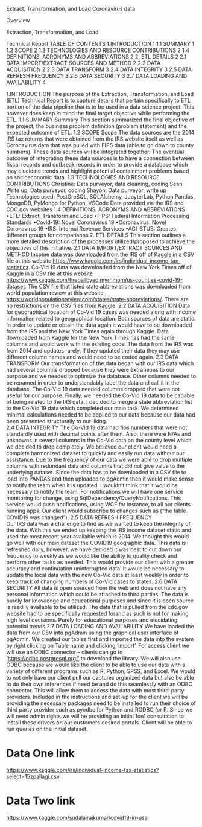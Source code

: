 Extract, Transformation, and Load Coronavirus data

Overview

Extraction,
Transformation, and Load

Technical Report
TABLE OF CONTENTS
1.INTRODUCTION	1
1.1 SUMMARY	1
1.2 SCOPE	2
1.3 TECHNOLOGIES AND RESOURCE CONTRIBUTIONS	2
1.4 DEFINITIONS, ACRONYMS AND ABBREVIATIONS	2
2. ETL DETAILS	2
2.1 DATA IMPORT/EXTRACT SOURCES AND METHOD	2
2.2 DATA ACQUISITION	2
2.3 DATA TRANSFORM	3
2.4 DATA INTEGRITY	3
2.5 DATA REFRESH FREQUENCY	3
2.6 DATA SECURITY	3
2.7 DATA LOADING AND AVAILABILITY	4

1.INTRODUCTION 
The purpose of the Extraction, Transformation, and Load (ETL) Technical Report is to capture details that pertain specifically to ETL portion of the data pipeline that is to be used in a data science project.  This however does keep in mind the final target objective while performing the ETL.
1.1 SUMMARY 
Summary This section summarized the final objective of the project, the business problem definition (problem statement) and the expected outcome of ETL. 
1.2 SCOPE 
Scope The data sources are the 2014 IRS tax returns that were obtained from the IRS website itself as well as Coronavirus data that was pulled with FIPS data (able to go down to county numbers). These data sources will be integrated together. The eventual outcome of integrating these data sources is to have a connection between fiscal records and outbreak records in order to provide a database which may elucidate trends and highlight potential containment problems based on socioeconomic data. 
1.3 TECHNOLOGIES AND RESOURCE CONTRIBUTIONS 
Christine: Data purveyor, data cleaning, coding
Sean: Write up, Data purveyor, coding
Shayon: Data purveyor, write up
Technologies used: PostGreSQL, SQLAlchemy, JupyterLab, Python Pandas, MongoDB,
PyMongo for Python, VSCode
Data provided via the IRS and CDC.gov websites
1.4 DEFINITIONS, ACRONYMS AND ABBREVIATIONS 
•ETL: Extract, Transform and Load 
•FIPS: Federal Information Processing Standards
•Covid-19: Novel Coronavirus 19
•Coronavirus: Novel Coronavirus 19
•IRS: Internal Revenue Services
•AGI_STUB: Creates different groups for comparisons
2. ETL DETAILS 
This section outlines a more detailed description of the processes utilized/proposed to achieve the objectives of this initiative. 
2.1 DATA IMPORT/EXTRACT SOURCES AND METHOD 
Income data was downloaded from the IRS off of Kaggle in a CSV file at this website https://www.kaggle.com/irs/individual-income-tax-statistics. Co-Vid 19 data was downloaded from the New York Times off of Kaggle in a CSV file at this website https://www.kaggle.com/fireballbyedimyrnmom/us-counties-covid-19-dataset. The CSV file that listed state abbreviations was downloaded from world population review at this website https://worldpopulationreview.com/states/state-abbreviations/. There are no restrictions on the CSV files from Kaggle.
2.2 DATA ACQUISITION 
Data for geographical location of Co-Vid 19 cases was needed along with income information related to geographical location. Both sources of data are static. In order to update or obtain the data again it would have to be downloaded from the IRS and the New York Times again through Kaggle. Data downloaded from Kaggle for the New York Times has had the same columns and would work with the existing code. The data from the IRS was from 2014 and updates rarely. If they updated their data they may use different column names and would need to be coded again. 
2.3 DATA TRANSFORM 
Our transformation of the data began with our IRS data which had several columns dropped because they were extraneous to our purpose and we needed to optimize the database. Other columns needed to be renamed in order to understandably label the data and call it in the database. The Co-Vid 19 data needed columns dropped that were not useful for our purpose. Finally, we needed the Co-Vid 19 data to be capable of being related to the IRS data. I decided to merge a state abbreviation list to the Co-Vid 19 data which completed our main task. We determined minimal calculations needed to be applied to our data because our data had been presented structurally to our liking.  
2.4 DATA INTEGRITY 
The Co-Vid 19 data had fips numbers that were not standardly used with decimal points after them. Also, there were N/As and unknowns in several columns in the Co-Vid data on the county level which we decided to drop completely. We believed our client would need a complete harmonized dataset to quickly and easily run data without our assistance. Due to the frequency of our data we were able to drop multiple columns with redundant data and columns that did not give value to the underlying dataset. Since the data has to be downloaded in a CSV file to load into PANDAS and then uploaded to pgAdmin then it would make sense to notify the team when it is updated. I wouldn’t think that it would be necessary to notify the team. For notifications we will have one service monitoring for change, using SqlDependency/QueryNotifications. This service would push notifications, using WCF for instance, to all our clients running apps. Our client would subscribe to changes such as (“the table COVID19 was changed”).
2.5 DATA REFRESH FREQUENCY  
Our IRS data was a challenge to find as we wanted to keep the integrity of the data. With this we ended up keeping the IRS income dataset static and used the most recent year available which is 2014. We thought this would go well with our main dataset the COVID19 geographic data. This data is refreshed daily, however, we have decided it was best to cut down our frequency to weekly as we would like the ability to quality check and perform other tasks as needed. This would provide our client with a greater accuracy and continuation uninterrupted data. It would be necessary to update the local data with the new Co-Vid data at least weekly in order to keep track of changing numbers of Co-Vid cases to states.
2.6 DATA SECURITY 
All data is open sourced from the web and does not have any personal information which could be attached to third parties. The data is purely for knowledge and educational purposes and since it is open source is readily available to be utilized. The data that is pulled from the cdc.gov website had to be specifically requested forand as such is not for making high level decisions. Purely for educational purposes and elucidating potential trends
2.7 DATA LOADING AND AVAILABILITY 
We have loaded the data from our CSV into pgAdmin using the graphical user interface of pgAdmin. We created our tables first and imported the data into the system by right clicking on Table name and clicking ‘Import’. For access client we will use an ODBC connector – clients can go to ‘https://odbc.postgresql.org/’ to download the library. We will also use ODBC because we would like the client to be able to use our data with a variety of different programs such as R, Python, SPSS, and Excel. We would to not only have our client pull our captures organized data but also be able to do their own inferences if need be and do this seamlessly with an ODBC connector. This will allow them to access the data with most third-party providers. Included in the instructions and set-up for the client we will be providing the necessary packages need to be installed to run their choice of third party provider such as pyodbc for Python and RODBC for R. Since we will need admin rights we will be providing an initial 1on1 consultation to install these drivers on our customers desired portals. Client will be able to run queries on the initial dataset.

# Data One link
https://www.kaggle.com/irs/individual-income-tax-statistics?select=15zpallagi.csv

# Data Two link
https://www.kaggle.com/sudalairajkumar/covid19-in-usa





